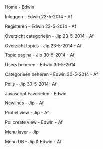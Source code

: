Home - Edwin

Inloggen - Edwin 23-5-2014 - Af

Registeren - Edwin 23-5-2014 - Af

Overzicht categorieën - Jip 23-5-2014 - Af

Overzicht topics - Jip 23-5-2014 - Af

Topic pagina - Jip 30-5-2014 - Af

Users beheren - Edwin 30-5-2014

Categorieën beheren - Edwin 30-5-2014 - Af

Polls - Jip 30-5-2014- Af

Javascript Favorieten - Edwin

Newlines - Jip - Af

Profiel view - Jip - Af

Pol create view - Edwin - Af

Menu layer - Jip

Menu DB - Jip & Edwin - Af